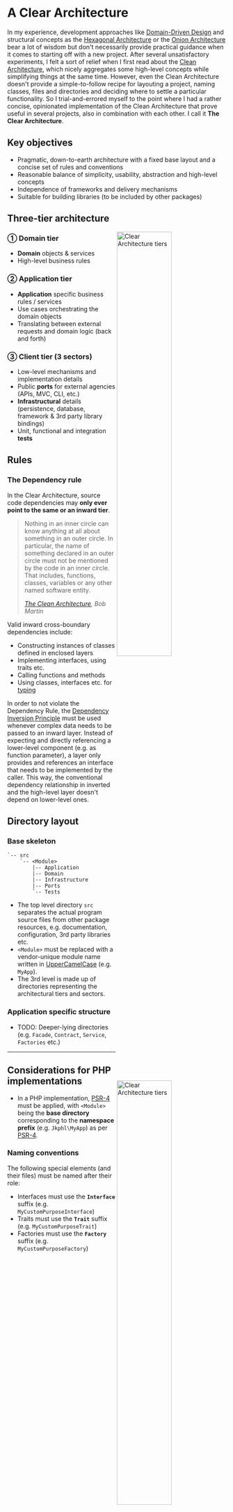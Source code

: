 # A Clear Architecture

In my experience, development approaches like [Domain-Driven Design](https://en.wikipedia.org/wiki/Domain-driven_design) and structural concepts as the [Hexagonal Architecture](http://alistair.cockburn.us/Hexagonal+architecture) or the [Onion Architecture](http://jeffreypalermo.com/blog/the-onion-architecture-part-1/) bear a lot of wisdom but don't necessarily provide practical guidance when it comes to starting off with a new project. After several unsatisfactory experiments, I felt a sort of relief when I first read about the [Clean Architecture](https://8thlight.com/blog/uncle-bob/2012/08/13/the-clean-architecture.html "The Clean Architecture by Bob Martin"), which nicely aggregates some high-level concepts while simplifying things at the same time. However, even the Clean Architecture doesn't provide a simple-to-follow recipe for layouting a project, naming classes, files and directories and deciding where to settle a particular functionality. So I trial-and-errored myself to the point where I had a rather concise, opinionated implementation of the Clean Architecture that prove useful in several projects, also in combination with each other. I call it **The Clear Architecture**.  


## Key objectives

* Pragmatic, down-to-earth architecture with a fixed base layout and a concise set of rules and conventions
* Reasonable balance of simplicity, usability, abstraction and high-level concepts
* Independence of frameworks and delivery mechanisms
* Suitable for building libraries (to be included by other packages)


## Three-tier architecture

<img src="https://cdn.rawgit.com/jkphl/generator-cleanphp/3306407b/doc/clear-architecture-domain-application-client-tiers.svg" alt="Clear Architecture tiers" align="right" width="50%"/>

### ① Domain tier

* **Domain** objects & services
* High-level business rules

### ② Application tier

* **Application** specific business rules / services
* Use cases orchestrating the domain objects
* Translating between external requests and domain logic (back and forth)

### ③ Client tier (3 sectors)

* Low-level mechanisms and implementation details
* Public **ports** for external agencies (APIs, MVC, CLI, etc.)
* **Infrastructural** details (persistence, database, framework & 3rd party library bindings)
* Unit, functional and integration **tests**  


## Rules

### The Dependency rule

<img src="https://cdn.rawgit.com/jkphl/generator-cleanphp/3306407b/doc/clear-architecture-dependency-rule.svg" alt="Clear Architecture tiers" align="right" width="50%"/>

In the Clear Architecture, source code dependencies may **only ever point to the same or an inward tier**.

> Nothing in an inner circle can know anything at all about something in an outer circle. In particular, the name of something declared in an outer circle must not be mentioned by the code in an inner circle. That includes, functions, classes, variables or any other named software entity.
>
> *[The Clean Architecture](https://8thlight.com/blog/uncle-bob/2012/08/13/the-clean-architecture.html), Bob Martin*

Valid inward cross-boundary dependencies include:

* Constructing instances of classes defined in enclosed layers
* Implementing interfaces, using traits etc.
* Calling functions and methods
* Using classes, interfaces etc. for [typing](https://en.wikipedia.org/wiki/Type_system)

In order to not violate the Dependency Rule, the [Dependency Inversion Principle](https://en.wikipedia.org/wiki/Dependency_inversion_principle) must be used whenever complex data needs to be passed to an inward layer. Instead of expecting and directly referencing a lower-level component (e.g. as function parameter), a layer only provides and references an interface that needs to be implemented by the caller. This way, the conventional dependency relationship in inverted and the high-level layer doesn't depend on lower-level ones.


## Directory layout

### Base skeleton

```
`-- src
    `-- <Module> 
        |-- Application
        |-- Domain
        |-- Infrastructure
        |-- Ports
        `-- Tests
```

* The top level directory `src` separates the actual program source files from other package resources, e.g. documentation, configuration, 3rd party libraries etc. 
* `<Module>` must be replaced with a vendor-unique module name written in [UpperCamelCase] (e.g. `MyApp`).
* The 3rd level is made up of directories representing the architectural tiers and sectors.

### Application specific structure

* TODO: Deeper-lying directories (e.g. `Facade`, `Contract`, `Service`, `Factories` etc.) 
___

## Considerations for PHP implementations

* In a PHP implementation, [PSR-4] must be applied, with `<Module>` being the **base directory** corresponding to the **namespace prefix** (e.g. `Jkphl\MyApp`) as per [PSR-4].


### Naming conventions

The following special elements (and their files) must be named after their role:

* Interfaces must use the **`Interface`** suffix (e.g. `MyCustomPurposeInterface`)
* Traits must use the **`Trait`** suffix (e.g. `MyCustomPurposeTrait`)
* Factories must use the **`Factory`** suffix (e.g. `MyCustomPurposeFactory`)

[UpperCamelCase]: https://en.wikipedia.org/wiki/Camel_case
[PSR-4]: http://www.php-fig.org/psr/psr-4/

